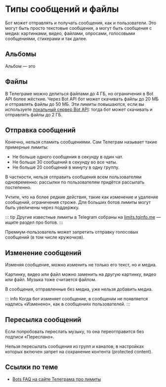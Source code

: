 # Типы сообщений и файлы

Бот может отправлять и получать сообщения, как и пользователи. Это могут быть просто текстовые сообщения, а могут быть
сообщения с медиа: картинками, видео, файлами, опросами, голосовыми сообщениями, стикерами и так далее.

## Альбомы

Альбом — это

## Файлы

В Телеграме можно делиться файлами до 4 ГБ, но ограничения в Bot API более жёсткие. Через Bot API бот может скачивать
файлы до 20 МБ и отправлять файлы до 50 МБ. Эти лимиты повышаются, если вы используете
[локальный сервер Bot API](../dev/api#local-bot-api): тогда бот может скачивать и отправлять файлы до 2 ГБ.

## Отправка сообщений

Конечно, нельзя спамить сообщениями. Сам Телеграм называет такие примерные лимиты:

- Не больше одного сообщения в секунду в один чат.
- Не больше 30 сообщений в секунду во все чаты.
- Не больше 20 сообщений в минуту в одну группу.

В частности, нельзя отправить сообщения всем пользователям одновременно: рассылки по пользователям придётся рассылать 
постепенно.

Учтите, что на более редкие действия, такие как изменение и удаление сообщений, ограничения строже. 
Для больших ботов лимиты могут быть увеличены через поддержку.

::: tip
Другие известные лимиты в Telegram собраны на [limits.tginfo.me](https://limits.tginfo.me/) — ищите раздел про ботов.
:::

Премиум-пользователь может запретить отправку голосовых сообщений (в том числе кружочков).

## Изменение сообщений

Изменяя сообщение, можно изменить не только его текст, но и медиа.

Картинку, видео или файл можно заменить на другую картинку, видео или файл. Музыка тоже считается файлом.

В сообщения, отправленные без медиа, уже нельзя добавить медиа.

::: info
Когда бот изменяет сообщение, в сообщении не появляется надпись «Изменено», как в сообщениях пользователей.
:::

## Пересылка сообщений

Если попробовать переслать музыку, то она переотправится без подписи «Переслано».

Нельзя пересылать сообщения из групп и каналов, в настройках которых включен запрет на сохранение контента
(protected content).

## Ссылки по теме

- [Bots FAQ на сайте Телеграма про лимиты](https://core.telegram.org/bots/faq#my-bot-is-hitting-limits-how-do-i-avoid-this)